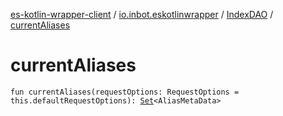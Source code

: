 [es-kotlin-wrapper-client](../../index.md) / [io.inbot.eskotlinwrapper](../index.md) / [IndexDAO](index.md) / [currentAliases](./current-aliases.md)

# currentAliases

`fun currentAliases(requestOptions: RequestOptions = this.defaultRequestOptions): `[`Set`](https://kotlinlang.org/api/latest/jvm/stdlib/kotlin.collections/-set/index.html)`<AliasMetaData>`